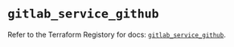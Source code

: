 # `gitlab_service_github`

Refer to the Terraform Registory for docs: [`gitlab_service_github`](https://registry.terraform.io/providers/gitlabhq/gitlab/16.6.0/docs/resources/service_github).
